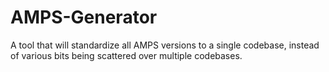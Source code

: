 # AMPS-Generator
A tool that will standardize all AMPS versions to a single codebase, instead of various bits being scattered over multiple codebases.
